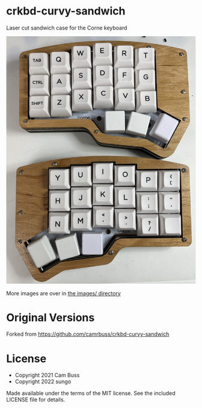 # crkbd-curvy-sandwich

Laser cut sandwich case for the Corne keyboard

![](./images/cherry_plywood_top.jpg)

More images are over in [the images/ directory](./images)

# Original Versions

Forked from https://github.com/camrbuss/crkbd-curvy-sandwich

# License

- Copyright 2021 Cam Buss
- Copyright 2022 sungo

Made available under the terms of the MIT license. See the included LICENSE file
for details.
